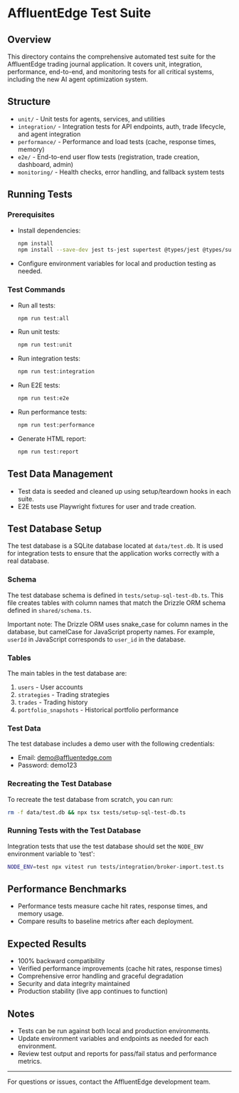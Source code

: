 # AffluentEdge Test Suite

## Overview
This directory contains the comprehensive automated test suite for the AffluentEdge trading journal application. It covers unit, integration, performance, end-to-end, and monitoring tests for all critical systems, including the new AI agent optimization system.

## Structure
- `unit/` - Unit tests for agents, services, and utilities
- `integration/` - Integration tests for API endpoints, auth, trade lifecycle, and agent integration
- `performance/` - Performance and load tests (cache, response times, memory)
- `e2e/` - End-to-end user flow tests (registration, trade creation, dashboard, admin)
- `monitoring/` - Health checks, error handling, and fallback system tests

## Running Tests

### Prerequisites
- Install dependencies:
  ```sh
  npm install
  npm install --save-dev jest ts-jest supertest @types/jest @types/supertest playwright k6 dotenv jest-html-reporter
  ```
- Configure environment variables for local and production testing as needed.

### Test Commands
- Run all tests:
  ```sh
  npm run test:all
  ```
- Run unit tests:
  ```sh
  npm run test:unit
  ```
- Run integration tests:
  ```sh
  npm run test:integration
  ```
- Run E2E tests:
  ```sh
  npm run test:e2e
  ```
- Run performance tests:
  ```sh
  npm run test:performance
  ```
- Generate HTML report:
  ```sh
  npm run test:report
  ```

## Test Data Management
- Test data is seeded and cleaned up using setup/teardown hooks in each suite.
- E2E tests use Playwright fixtures for user and trade creation.

## Test Database Setup

The test database is a SQLite database located at `data/test.db`. It is used for integration tests to ensure that the application works correctly with a real database.

### Schema

The test database schema is defined in `tests/setup-sql-test-db.ts`. This file creates tables with column names that match the Drizzle ORM schema defined in `shared/schema.ts`.

Important note: The Drizzle ORM uses snake_case for column names in the database, but camelCase for JavaScript property names. For example, `userId` in JavaScript corresponds to `user_id` in the database.

### Tables

The main tables in the test database are:

1. `users` - User accounts
2. `strategies` - Trading strategies
3. `trades` - Trading history
4. `portfolio_snapshots` - Historical portfolio performance

### Test Data

The test database includes a demo user with the following credentials:
- Email: demo@affluentedge.com
- Password: demo123

### Recreating the Test Database

To recreate the test database from scratch, you can run:

```bash
rm -f data/test.db && npx tsx tests/setup-sql-test-db.ts
```

### Running Tests with the Test Database

Integration tests that use the test database should set the `NODE_ENV` environment variable to 'test':

```bash
NODE_ENV=test npx vitest run tests/integration/broker-import.test.ts
```

## Performance Benchmarks
- Performance tests measure cache hit rates, response times, and memory usage.
- Compare results to baseline metrics after each deployment.

## Expected Results
- 100% backward compatibility
- Verified performance improvements (cache hit rates, response times)
- Comprehensive error handling and graceful degradation
- Security and data integrity maintained
- Production stability (live app continues to function)

## Notes
- Tests can be run against both local and production environments.
- Update environment variables and endpoints as needed for each environment.
- Review test output and reports for pass/fail status and performance metrics.

---

For questions or issues, contact the AffluentEdge development team.
